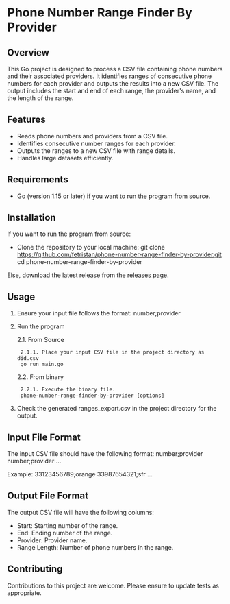 # Phone Number Range Finder By Provider

## Overview
This Go project is designed to process a CSV file containing phone numbers and their associated providers. It identifies ranges of consecutive phone numbers for each provider and outputs the results into a new CSV file. The output includes the start and end of each range, the provider's name, and the length of the range.

## Features
- Reads phone numbers and providers from a CSV file.
- Identifies consecutive number ranges for each provider.
- Outputs the ranges to a new CSV file with range details.
- Handles large datasets efficiently.

## Requirements
- Go (version 1.15 or later) if you want to run the program from source.

## Installation
If you want to run the program from source:
- Clone the repository to your local machine:
  git clone https://github.com/fetristan/phone-number-range-finder-by-provider.git
  cd phone-number-range-finder-by-provider

Else, download the latest release from the [releases page](https://github.com/fetristan/phone-number-range-finder-by-provider/releases).

## Usage
1. Ensure your input file follows the format: number;provider

2. Run the program

    2.1. From Source

        2.1.1. Place your input CSV file in the project directory as did.csv
        go run main.go

    2.2. From binary

        2.2.1. Execute the binary file.
        phone-number-range-finder-by-provider [options]

3. Check the generated ranges_export.csv in the project directory for the output.

## Input File Format
The input CSV file should have the following format:
number;provider
number;provider
...

Example:
33123456789;orange
33987654321;sfr
...

## Output File Format
The output CSV file will have the following columns:
- Start: Starting number of the range.
- End: Ending number of the range.
- Provider: Provider name.
- Range Length: Number of phone numbers in the range.

## Contributing
Contributions to this project are welcome. Please ensure to update tests as appropriate.
